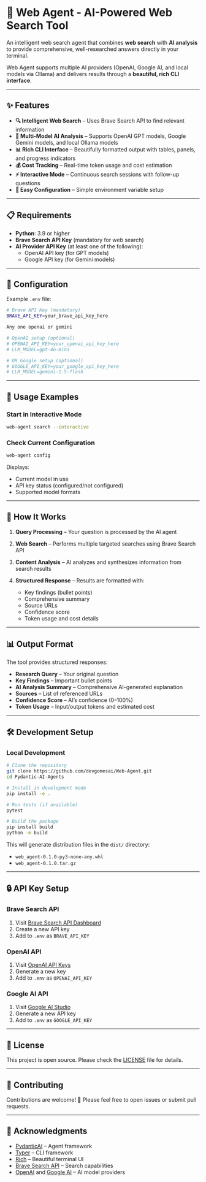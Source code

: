 # 🤖 Web Agent - AI-Powered Web Search Tool

An intelligent web search agent that combines **web search** with **AI analysis** to provide comprehensive, well-researched answers directly in your terminal.

Web Agent supports multiple AI providers (OpenAI, Google AI, and local models via Ollama) and delivers results through a **beautiful, rich CLI interface**.

---

## ✨ Features

- **🔍 Intelligent Web Search** – Uses Brave Search API to find relevant information  
- **🤖 Multi-Model AI Analysis** – Supports OpenAI GPT models, Google Gemini models, and local Ollama models  
- **📊 Rich CLI Interface** – Beautifully formatted output with tables, panels, and progress indicators  
- **💰 Cost Tracking** – Real-time token usage and cost estimation  
- **⚡ Interactive Mode** – Continuous search sessions with follow-up questions  
- **🔧 Easy Configuration** – Simple environment variable setup  

---

## 📋 Requirements

- **Python**: 3.9 or higher  
- **Brave Search API Key** (mandatory for web search)  
- **AI Provider API Key** (at least one of the following):  
  - OpenAI API key (for GPT models)  
  - Google API key (for Gemini models)  

---

## 🔧 Configuration

Example `.env` file:

```bash
# Brave API Key (mandatory)
BRAVE_API_KEY=your_brave_api_key_here

Any one openai or gemini

# OpenAI setup (optional)
# OPENAI_API_KEY=your_openai_api_key_here
# LLM_MODEL=gpt-4o-mini

# OR Google setup (optional)
# GOOGLE_API_KEY=your_google_api_key_here
# LLM_MODEL=gemini-1.5-flash
````

---

## 📖 Usage Examples

### Start in Interactive Mode

```bash
web-agent search --interactive
```

### Check Current Configuration

```bash
web-agent config
```

Displays:

* Current model in use
* API key status (configured/not configured)
* Supported model formats

---

## 🎯 How It Works

1. **Query Processing** – Your question is processed by the AI agent
2. **Web Search** – Performs multiple targeted searches using Brave Search API
3. **Content Analysis** – AI analyzes and synthesizes information from search results
4. **Structured Response** – Results are formatted with:

   * Key findings (bullet points)
   * Comprehensive summary
   * Source URLs
   * Confidence score
   * Token usage and cost details

---

## 📊 Output Format

The tool provides structured responses:

* **Research Query** – Your original question
* **Key Findings** – Important bullet points
* **AI Analysis Summary** – Comprehensive AI-generated explanation
* **Sources** – List of referenced URLs
* **Confidence Score** – AI’s confidence (0–100%)
* **Token Usage** – Input/output tokens and estimated cost

---

## 🛠️ Development Setup

### Local Development

```bash
# Clone the repository
git clone https://github.com/devgomesai/Web-Agent.git
cd Pydantic-AI-Agents

# Install in development mode
pip install -e .

# Run tests (if available)
pytest

# Build the package
pip install build
python -m build
```

This will generate distribution files in the `dist/` directory:

* `web_agent-0.1.0-py3-none-any.whl`
* `web_agent-0.1.0.tar.gz`

---

## 🔒 API Key Setup

### Brave Search API

1. Visit [Brave Search API Dashboard](https://api-dashboard.search.brave.com/)
2. Create a new API key
3. Add to `.env` as `BRAVE_API_KEY`

### OpenAI API

1. Visit [OpenAI API Keys](https://platform.openai.com/api-keys)
2. Generate a new key
3. Add to `.env` as `OPENAI_API_KEY`

### Google AI API

1. Visit [Google AI Studio](https://aistudio.google.com/apikey)
2. Generate a new API key
3. Add to `.env` as `GOOGLE_API_KEY`

---

## 📄 License

This project is open source. Please check the [LICENSE](./LICENSE) file for details.

---

## 🤝 Contributing

Contributions are welcome! 🎉
Please feel free to open issues or submit pull requests.

---

## 🙏 Acknowledgments

* [PydanticAI](https://github.com/pydantic/pydantic-ai) – Agent framework
* [Typer](https://github.com/tiangolo/typer) – CLI framework
* [Rich](https://github.com/Textualize/rich) – Beautiful terminal UI
* [Brave Search API](https://brave.com/search/api/) – Search capabilities
* [OpenAI](https://openai.com/) and [Google AI](https://ai.google.dev/) – AI model providers
